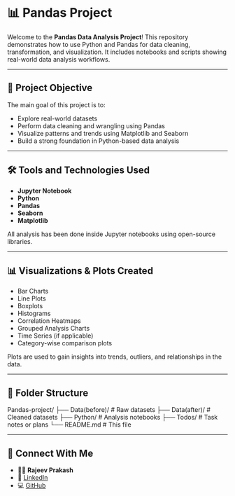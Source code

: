 


# 📊 Pandas Project

Welcome to the **Pandas Data Analysis Project**! This repository demonstrates how to use Python and Pandas for data cleaning, transformation, and visualization. It includes notebooks and scripts showing real-world data analysis workflows.

---

## 🎯 Project Objective

The main goal of this project is to:
- Explore real-world datasets
- Perform data cleaning and wrangling using Pandas
- Visualize patterns and trends using Matplotlib and Seaborn
- Build a strong foundation in Python-based data analysis

---

## 🛠️ Tools and Technologies Used

- **Jupyter Notebook**
- **Python**
- **Pandas**
- **Seaborn**
- **Matplotlib**

All analysis has been done inside Jupyter notebooks using open-source libraries.

---

## 📊 Visualizations & Plots Created

- Bar Charts
- Line Plots
- Boxplots
- Histograms
- Correlation Heatmaps
- Grouped Analysis Charts
- Time Series (if applicable)
- Category-wise comparison plots

Plots are used to gain insights into trends, outliers, and relationships in the data.

---

## 📂 Folder Structure

Pandas-project/
├── Data(before)/ # Raw datasets
├── Data(after)/ # Cleaned datasets
├── Python/ # Analysis notebooks
├── Todos/ # Task notes or plans
└── README.md # This file

---

## 🔗 Connect With Me

- 👨‍💻 **Rajeev Prakash**
- 🔗 [LinkedIn](https://www.linkedin.com/in/giramoni-rajeev-prakash-29072ba6)
- 💻 [GitHub](https://github.com/Grajeevgithub)
